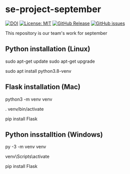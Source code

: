 # se-project-september
[![DOI](https://zenodo.org/badge/404911045.svg)](https://zenodo.org/badge/latestdoi/404911045)
[![License: MIT](https://img.shields.io/badge/License-MIT-yellow.svg)](https://opensource.org/licenses/MIT)
[![GitHub Release](https://img.shields.io/github/release/ivbhatt/se-project-september)](https://github.com/ivbhatt/se-project-september/issues)
[![GitHub issues](https://img.shields.io/github/issues/ivbhatt/se-project-september)](https://github.com/ivbhatt/se-project-september/issues)



This repository is our team's work for september

## Python installation (Linux)

sudo apt-get update
sudo apt-get upgrade

sudo apt install python3.8-venv

## Flask installation (Mac)
python3 -m venv venv


. venv/bin/activate


pip install Flask


## Python insstalltion (Windows) 
py -3 -m venv venv

venv\Scripts\activate

pip install Flask
